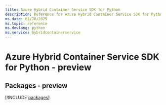 ```yaml
---
title: Azure Hybrid Container Service SDK for Python
description: Reference for Azure Hybrid Container Service SDK for Python
ms.date: 02/28/2025
ms.topic: reference
ms.devlang: python
ms.service: hybridcontainerservice
---
```

# Azure Hybrid Container Service SDK for Python - preview
## Packages - preview
[!INCLUDE [packages](hybrid-container-service-index.md)]